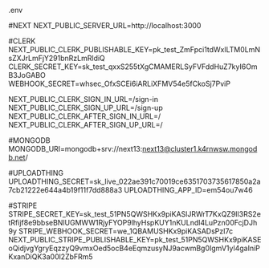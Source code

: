 .env

#NEXT
NEXT_PUBLIC_SERVER_URL=http://localhost:3000

#CLERK
NEXT_PUBLIC_CLERK_PUBLISHABLE_KEY=pk_test_ZmFpci1tdWxlLTM0LmNsZXJrLmFjY291bnRzLmRldiQ
CLERK_SECRET_KEY=sk_test_qxxS255tXgCMAMERLSyFVFddHuZ7kyI6OmB3JoGABO
WEBHOOK_SECRET=whsec_OfxSCEi6iARLiXFMV54e5fCkoSj7PviP

NEXT_PUBLIC_CLERK_SIGN_IN_URL=/sign-in
NEXT_PUBLIC_CLERK_SIGN_UP_URL=/sign-up
NEXT_PUBLIC_CLERK_AFTER_SIGN_IN_URL=/
NEXT_PUBLIC_CLERK_AFTER_SIGN_UP_URL=/

#MONGODB
MONGODB_URI=mongodb+srv://next13:next13@cluster1.k4rnwsw.mongodb.net/

#UPLOADTHING
UPLOADTHING_SECRET=sk_live_022ae391c70019ce6351703735617850a2a7cb21222e644a4b19f11f7dd888a3
UPLOADTHING_APP_ID=em54ou7w46

#STRIPE
STRIPE_SECRET_KEY=sk_test_51PN5QWSHKx9piKASlJRWrT7KxQZ9Il3RS2etRfijf8e9bbseBNlUGMWW1RjyFYOP9lhyHspKUY1nKULndl4LuPzn00FcjDJh9y
STRIPE_WEBHOOK_SECRET=we_1QBAMUSHKx9piKASADsPzI7c
NEXT_PUBLIC_STRIPE_PUBLISHABLE_KEY=pk_test_51PN5QWSHKx9piKASEoQidjvgYgryEqzzyQ9vmxOed5ocB4eEqmzusyNJ9acwmBg0IgmV1yl4gaIniPKxanDiQK3a00l2ZbFRm5

